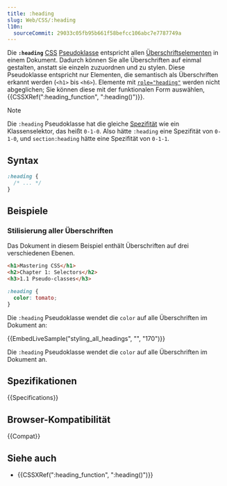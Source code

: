 ```yaml
---
title: :heading
slug: Web/CSS/:heading
l10n:
  sourceCommit: 29033c05fb95b661f58befcc106abc7e7787749a
---
```


Die **`:heading`** [CSS](/de/docs/Web/CSS) [Pseudoklasse](/de/docs/Web/CSS/Pseudo-classes) entspricht allen [Überschriftselementen](/de/docs/Web/HTML/Reference/Elements/Heading_Elements) in einem Dokument. Dadurch können Sie alle Überschriften auf einmal gestalten, anstatt sie einzeln zuzuordnen und zu stylen.
Diese Pseudoklasse entspricht nur Elementen, die semantisch als Überschriften erkannt werden (`<h1>` bis `<h6>`). Elemente mit [`role="heading"`](/de/docs/Web/Accessibility/ARIA/Reference/Roles/heading_role) werden nicht abgeglichen; Sie können diese mit der funktionalen Form auswählen, {{CSSXRef(":heading_function", ":heading()")}}.

> [!NOTE]
> Die `:heading` Pseudoklasse hat die gleiche [Spezifität](/de/docs/Web/CSS/CSS_cascade/Specificity#how_is_specificity_calculated) wie ein Klassenselektor, das heißt `0-1-0`. Also hätte `:heading` eine Spezifität von `0-1-0`, und `section:heading` hätte eine Spezifität von `0-1-1`.

## Syntax

```css
:heading {
  /* ... */
}
```

## Beispiele

### Stilisierung aller Überschriften

Das Dokument in diesem Beispiel enthält Überschriften auf drei verschiedenen Ebenen.

```html
<h1>Mastering CSS</h1>
<h2>Chapter 1: Selectors</h2>
<h3>1.1 Pseudo-classes</h3>
```

```css
:heading {
  color: tomato;
}
```
Die `:heading` Pseudoklasse wendet die `color` auf alle Überschriften im Dokument an:

{{EmbedLiveSample("styling_all_headings", "", "170")}}

Die `:heading` Pseudoklasse wendet die `color` auf alle Überschriften im Dokument an.

## Spezifikationen

{{Specifications}}

## Browser-Kompatibilität

{{Compat}}

## Siehe auch

- {{CSSXRef(":heading_function", ":heading()")}}
